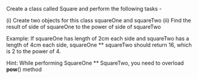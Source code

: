 Create a class called Square and perform the following tasks -


(i) Create two objects for this class squareOne and squareTwo
(ii) Find the result of side of squareOne to the power of side of squareTwo


Example: If squareOne has length of 2cm each side and squareTwo has a length of 4cm each side, squareOne ** squareTwo should return 16, which is 2 to the power of 4.


Hint: While performing SquareOne ** SquareTwo, you need to overload __pow__() method
